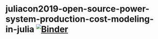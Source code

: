 # juliacon2019-open-source-power-system-production-cost-modeling-in-julia [![Binder](https://mybinder.org/badge_logo.svg)](https://mybinder.org/v2/gh/kdheepak/juliacon2019-open-source-power-system-production-cost-modeling-in-julia/master)
